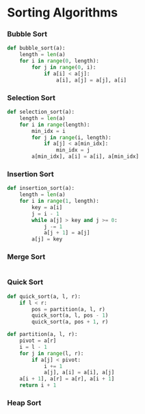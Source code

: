 # Sorting Algorithms

### Bubble Sort

```python
def bubble_sort(a):
    length = len(a)
    for i in range(0, length):
        for j in range(0, i):
            if a[i] < a[j]:
                a[i], a[j] = a[j], a[i]
```

### Selection Sort

```python
def selection_sort(a):
    length = len(a)
    for i in range(length):
        min_idx = i
        for j in range(i, length):
            if a[j] < a[min_idx]:
                min_idx = j
        a[min_idx], a[i] = a[i], a[min_idx]
```

### Insertion Sort

```python
def insertion_sort(a):
    length = len(a)
    for i in range(1, length):
        key = a[i]
        j = i - 1
        while a[j] > key and j >= 0:
            j -= 1
            a[j + 1] = a[j]
        a[j] = key
```

### Merge Sort

```python

```

### Quick Sort

```python
def quick_sort(a, l, r):
    if l < r:
        pos = partition(a, l, r)
        quick_sort(a, l, pos - 1)
        quick_sort(a, pos + 1, r)

def partition(a, l, r):
    pivot = a[r]
    i = l - 1
    for j in range(l, r):
        if a[j] < pivot:
            i += 1
            a[j], a[i] = a[i], a[j]
    a[i + 1], a[r] = a[r], a[i + 1]
    return i + 1
```

### Heap Sort

```python

```



